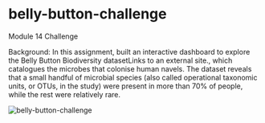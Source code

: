 # belly-button-challenge
Module 14 Challenge

Background: 
In this assignment, built an interactive dashboard to explore the Belly Button Biodiversity datasetLinks to an external site., 
which catalogues the microbes that colonise human navels. The dataset reveals that a small handful of microbial species
(also called operational taxonomic units, or OTUs, in the study) were present in more than 70% of people, while the rest were relatively rare.

![belly-button-challenge](https://user-images.githubusercontent.com/115082961/230627809-c24b01cc-64d6-4bbe-bd7c-f8422305d23e.PNG)
